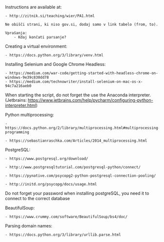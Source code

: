 Instructions are available at: 

    - http://zitnik.si/teaching/wier/PA1.html
    
    Ne obišči strani, ki niso gov.si, dodaj samo v link tabelo (from, to).
    
    Vprašanja:
        - Kdaj končati parsanje?

Creating a virtual environment:

    - https://docs.python.org/3/library/venv.html

Installing Selenium and Google Chrome Headless:

    - https://medium.com/war-code/getting-started-with-headless-chrome-on-windows-9e39c830dd78
    - https://medium.com/technowriter/install-selenium-on-mac-os-x-94c7a216aeb0

When starting the script, do not forget the use the Anaconda interpreter. (Jetbrains: https://www.jetbrains.com/help/pycharm/configuring-python-interpreter.html)

Python multiprocessing:

    - https://docs.python.org/2/library/multiprocessing.html#multiprocessing-programming
    
    - https://sebastianraschka.com/Articles/2014_multiprocessing.html
    
PostgreSQL:

    - https://www.postgresql.org/download/
    
    - http://www.postgresqltutorial.com/postgresql-python/connect/
    
    - https://pynative.com/psycopg2-python-postgresql-connection-pooling/
    
    - http://initd.org/psycopg/docs/usage.html
    
Do not forget your password when installing postgreSQL, you need it to connect to the correct database

BeautifulSoup:
    
    - https://www.crummy.com/software/BeautifulSoup/bs4/doc/
    
Parsing domain names:

    - https://docs.python.org/3/library/urllib.parse.html